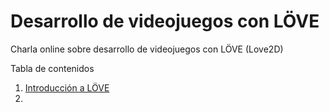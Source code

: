 # Desarrollo de videojuegos con LÖVE

Charla online sobre desarrollo de videojuegos con LÖVE (Love2D)

Tabla de contenidos

1. [Introducción a LÖVE](introduccion.md)
2. 
